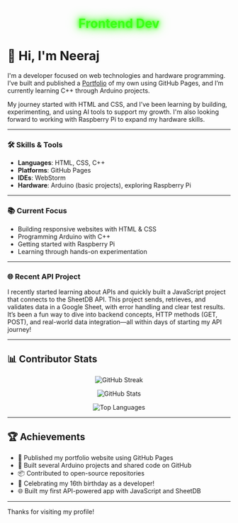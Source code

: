 <h1 align="center">
  <span style="color:#39ff14; text-shadow: 0 0 5px #39ff14, 0 0 10px #39ff14, 0 0 20px #39ff14; animation: pulse 2s infinite;">
    Frontend Dev
  </span>
</h1>

<style>
@keyframes pulse {
  0% { text-shadow: 0 0 5px #39ff14, 0 0 10px #39ff14, 0 0 20px #39ff14; }
  50% { text-shadow: 0 0 10px #39ff14, 0 0 20px #39ff14, 0 0 30px #39ff14; }
  100% { text-shadow: 0 0 5px #39ff14, 0 0 10px #39ff14, 0 0 20px #39ff14; }
}
</style>

# 👋 Hi, I'm Neeraj

I'm a developer focused on web technologies and hardware programming. I’ve built and published a [Portfolio](https://serial-commit-dev.github.io/My-Portfolio/) of my own using GitHub Pages, and I’m currently learning C++ through Arduino projects.

My journey started with HTML and CSS, and I’ve been learning by building, experimenting, and using AI tools to support my growth. I'm also looking forward to working with Raspberry Pi to expand my hardware skills.

---

### 🛠️ Skills & Tools

- **Languages**: HTML, CSS, C++
- **Platforms**: GitHub Pages
- **IDEs**: WebStorm
- **Hardware**: Arduino (basic projects), exploring Raspberry Pi

---

### 📚 Current Focus

- Building responsive websites with HTML & CSS
- Programming Arduino with C++
- Getting started with Raspberry Pi
- Learning through hands-on experimentation

---

### 🌐 Recent API Project

I recently started learning about APIs and quickly built a JavaScript project that connects to the SheetDB API. This project sends, retrieves, and validates data in a Google Sheet, with error handling and clear test results.  
It’s been a fun way to dive into backend concepts, HTTP methods (GET, POST), and real-world data integration—all within days of starting my API journey!

---

## 📊 Contributor Stats
<p align="center"><img src="https://github-readme-streak-stats.herokuapp.com/?user=serial-commit-dev&theme=radical" alt="GitHub Streak"/></p>
<p align="center"><img src="https://github-readme-stats.vercel.app/api?username=serial-commit-dev&theme=radical&show_icons=true" alt="GitHub Stats"/></p>
<p align="center"><img src="https://github-readme-stats.vercel.app/api/top-langs/?username=serial-commit-dev&layout=compact&theme=radical&hide_title=true" alt="Top Languages"/></p>

---

## 🏆 Achievements



- 🚀 Published my portfolio website using GitHub Pages
- 🔌 Built several Arduino projects and shared code on GitHub
- 📦 Contributed to open-source repositories
- 🎂 Celebrating my 16th birthday as a developer!
- 🌐 Built my first API-powered app with JavaScript and SheetDB


---

Thanks for visiting my profile!
